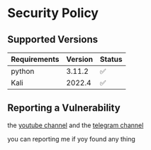 # Security Policy

## Supported Versions

| Requirements   | Version            | Status             |
| -------------- | ------------------ | ------------------ |
| python         | 3.11.2             | :white_check_mark: |
| Kali           | 2022.4             | :white_check_mark: |



## Reporting a Vulnerability

the <a href="https://www.youtube.com/@eblis-tools">youtube channel</a> and the
<a href="https://t.me/EBLISTOOLScommunity">telegram channel</a>
<p>you can reporting me if yoy found any thing</p>
